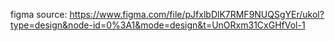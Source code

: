 figma source:
https://www.figma.com/file/pJfxlbDlK7RMF9NUQSgYEr/ukol?type=design&node-id=0%3A1&mode=design&t=UnORxm31CxGHfVol-1
